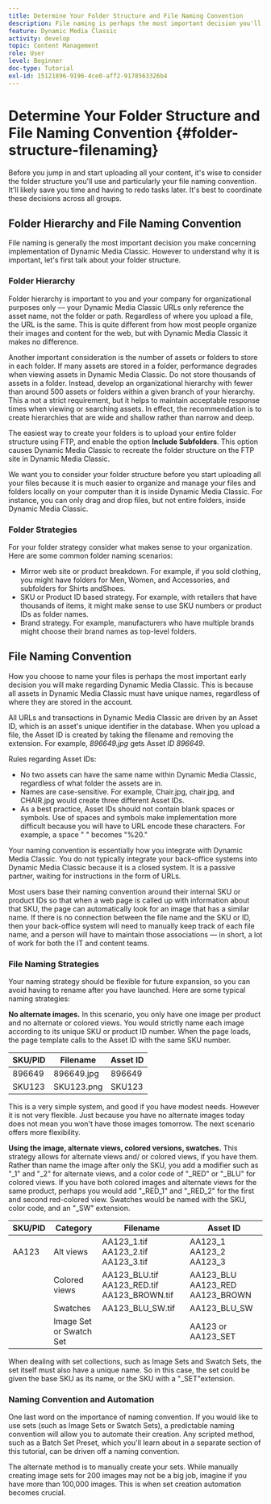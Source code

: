 ```yaml
---
title: Determine Your Folder Structure and File Naming Convention
description: File naming is perhaps the most important decision you'll make when implementing Dynamic Media Classic. Folder structure is likewise important. Learn why it is so important and possible approaches to take for your folder structure and file names.
feature: Dynamic Media Classic
activity: develop
topic: Content Management
role: User
level: Beginner
doc-type: Tutorial
exl-id: 15121896-9196-4ce0-aff2-9178563326b4
---
```

# Determine Your Folder Structure and File Naming Convention {#folder-structure-filenaming}

Before you jump in and start uploading all your content, it's wise to consider the folder structure you'll use and particularly your file naming convention. It'll likely save you time and having to redo tasks later. It's best to coordinate these decisions across all groups.

## Folder Hierarchy and File Naming Convention

File naming is generally the most important decision you make concerning implementation of Dynamic Media Classic. However to understand why it is important, let's first talk about your folder structure.

### Folder Hierarchy

Folder hierarchy is important to you and your company for organizational purposes only — your Dynamic Media Classic URLs only reference the asset name, not the folder or path. Regardless of where you upload a file, the URL is the same. This is quite different from how most people organize their images and content for the web, but with Dynamic Media Classic it makes no difference.

Another important consideration is the number of assets or folders to store in each folder. If many assets are stored in a folder, performance degrades when viewing assets in Dynamic Media Classic. Do not store thousands of assets in a folder. Instead, develop an organizational hierarchy with fewer than around 500 assets or folders within a given branch of your hierarchy. This a not a strict requirement, but it helps to maintain acceptable response times when viewing or searching assets. In effect, the recommendation is to create hierarchies that are wide and shallow rather than narrow and deep.

The easiest way to create your folders is to upload your entire folder structure using FTP, and enable the option **Include Subfolders**. This option causes Dynamic Media Classic to recreate the folder structure on the FTP site in Dynamic Media Classic.

We want you to consider your folder structure before you start uploading all your files because it is much easier to organize and manage your files and folders locally on your computer than it is inside Dynamic Media Classic. For instance, you can only drag and drop files, but not entire folders, inside Dynamic Media Classic.

### Folder Strategies

For your folder strategy consider what makes sense to your organization. Here are some common folder naming scenarios:

- Mirror web site or product breakdown. For example, if you sold clothing, you might have folders for Men, Women, and Accessories, and subfolders for Shirts andShoes.
- SKU or Product ID based strategy. For example, with retailers that have thousands of items, it might make sense to use SKU numbers or product IDs as folder names.
- Brand strategy. For example, manufacturers who have multiple brands might choose their brand names as top-level folders.

## File Naming Convention

How you choose to name your files is perhaps the most important early decision you will make regarding Dynamic Media Classic. This is because all assets in Dynamic Media Classic must have unique names, regardless of where they are stored in the account.

All URLs and transactions in Dynamic Media Classic are driven by an Asset ID, which is an asset's unique identifier in the database. When you upload a file, the Asset ID is created by taking the filename and removing the extension. For example, _896649.jpg_ gets Asset _ID 896649_.

Rules regarding Asset IDs:

- No two assets can have the same name within Dynamic Media Classic, regardless of what folder the assets are in.
- Names are case-sensitive. For example, Chair.jpg, chair.jpg, and CHAIR.jpg would create three different Asset IDs.
- As a best practice, Asset IDs should not contain blank spaces or symbols. Use of spaces and symbols make implementation more difficult because you will have to URL encode these characters. For example, a space " " becomes "%20."

Your naming convention is essentially how you integrate with Dynamic Media Classic. You do not typically integrate your back-office systems into Dynamic Media Classic because it is a closed system. It is a passive partner, waiting for instructions in the form of URLs.

Most users base their naming convention around their internal SKU or product IDs so that when a web page is called up with information about that SKU, the page can automatically look for an image that has a similar name. If there is no connection between the file name and the SKU or ID, then your back-office system will need to manually keep track of each file name, and a person will have to maintain those associations — in short, a lot of work for both the IT and content teams.

### File Naming Strategies

Your naming strategy should be flexible for future expansion, so you can avoid having to rename after you have launched. Here are some typical naming strategies:

**No alternate images.** In this scenario, you only have one image per product and no alternate or colored views. You would strictly name each image according to its unique SKU or product ID number. When the page loads, the page template calls to the Asset ID with the same SKU number.

| SKU/PID | Filename   | Asset ID |
| ------- | ---------- | -------- |
| 896649  | 896649.jpg | 896649   |
| SKU123  | SKU123.png | SKU123   |

This is a very simple system, and good if you have modest needs. However it is not very flexible. Just because you have no alternate images today does not mean you won't have those images tomorrow. The next scenario offers more flexibility.

**Using the image, alternate views, colored versions, swatches.** This strategy allows for alternate views and/ or colored views, if you have them. Rather than name the image after only the SKU, you add a modifier such as "_1" and "_2" for alternate views, and a color code of "_RED" or "_BLU" for colored views. If you have both colored images and alternate views for the same product, perhaps you would add "_RED_1" and "_RED_2" for the first and second red-colored view. Swatches would be named with the SKU, color code, and an "_SW" extension.

| SKU/PID | Category                | Filename                                    | Asset ID                        |
| ------- | ----------------------- | ------------------------------------------- | ------------------------------- |
| AA123   | Alt views               | AA123_1.tif AA123_2.tif AA123_3.tif         | AA123_1 AA123_2 AA123_3         |
|         | Colored views           | AA123_BLU.tif AA123_RED.tif AA123_BROWN.tif | AA123_BLU AA123_RED AA123_BROWN |
|         | Swatches                | AA123_BLU_SW.tif                            | AA123_BLU_SW                    |
|         | Image Set or Swatch Set |                                             | AA123 or AA123_SET              | -- |

When dealing with set collections, such as Image Sets and Swatch Sets, the set itself must also have a unique name. So in this case, the set could be given the base SKU as its name, or the SKU with a "_SET"extension.

### Naming Convention and Automation

One last word on the importance of naming convention. If you would like to use sets (such as Image Sets or Swatch Sets), a predictable naming convention will allow you to automate their creation. Any scripted method, such as a Batch Set Preset, which you'll learn about in a separate section of this tutorial, can be driven off a naming convention.

The alternate method is to manually create your sets. While manually creating image sets for 200 images may not be a big job, imagine if you have more than 100,000 images. This is when set creation automation becomes crucial.
